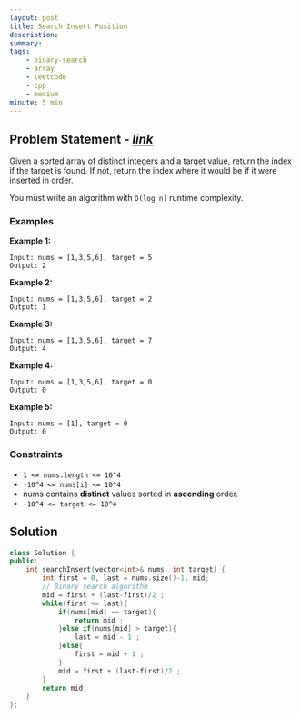 ```yaml
---
layout: post
title: Search Insert Position
description: 
summary: 
tags:
    - binary-search
    - array
    - leetcode
    - cpp
    - medium
minute: 5 min
---
```


## Problem Statement - [*link*](https://leetcode.com/problems/search-insert-position/)
Given a sorted array of distinct integers and a target value, return the index if the target is found. If not, return the index where it would be if it were inserted in order.

You must write an algorithm with `O(log n)` runtime complexity.

### Examples
**Example 1:**
```
Input: nums = [1,3,5,6], target = 5
Output: 2
```

**Example 2:**
```
Input: nums = [1,3,5,6], target = 2
Output: 1
```

**Example 3:**
```
Input: nums = [1,3,5,6], target = 7
Output: 4
```

**Example 4:**
```
Input: nums = [1,3,5,6], target = 0
Output: 0
```

**Example 5:**
```
Input: nums = [1], target = 0
Output: 0
```

### Constraints
+ `1 <= nums.length <= 10^4`
+ `-10^4 <= nums[i] <= 10^4`
+ nums contains **distinct** values sorted in **ascending** order.
+ `-10^4 <= target <= 10^4`

## Solution
```cpp
class Solution {
public:
    int searchInsert(vector<int>& nums, int target) {
        int first = 0, last = nums.size()-1, mid;
        // Binary search algorithm
        mid = first + (last-first)/2 ;
        while(first <= last){
            if(nums[mid] == target){
                return mid ;
            }else if(nums[mid] > target){
                last = mid - 1 ;
            }else{
                first = mid + 1 ;
            }
            mid = first + (last-first)/2 ;
        }
        return mid; 
    }
};
```
